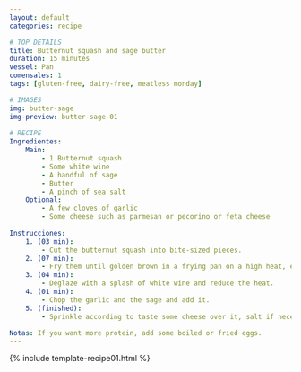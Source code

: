 ```yaml
---
layout: default
categories: recipe

# TOP DETAILS
title: Butternut squash and sage butter
duration: 15 minutes
vessel: Pan
comensales: 1
tags: [gluten-free, dairy-free, meatless monday]

# IMAGES
img: butter-sage
img-preview: butter-sage-01
  
# RECIPE  
Ingredientes:
    Main:
        - 1 Butternut squash
        - Some white wine
        - A handful of sage
        - Butter
        - A pinch of sea salt
    Optional:
        - A few cloves of garlic
        - Some cheese such as parmesan or pecorino or feta cheese 
  
Instrucciones:
    1. (03 min): 
        - Cut the butternut squash into bite-sized pieces.
    2. (07 min): 
        - Fry them until golden brown in a frying pan on a high heat, enriched with a small piece of butter.
    3. (04 min): 
        - Deglaze with a splash of white wine and reduce the heat.
    4. (01 min): 
        - Chop the garlic and the sage and add it.
    5. (finished): 
        - Sprinkle according to taste some cheese over it, salt if necessary - Bon appetit!

Notas: If you want more protein, add some boiled or fried eggs.
---
```

<!--more-->

{% include template-recipe01.html %}


